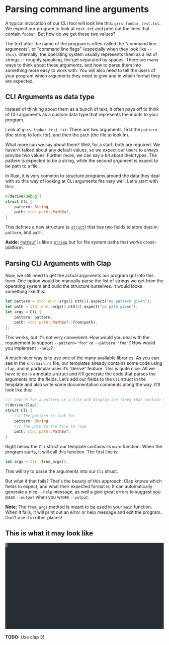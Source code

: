 # Parsing command line arguments

A typical invocation of our CLI tool will look like this:
`grrs foobar test.txt`.
We expect our program to look at `test.txt`
and print out the lines that contain `foobar`.
But how do we get these two values?

The text after the name of the program is often called
the "command line arguments",
or "command line flags"
(especially when they look like `--this`).
Internally, the operating system usually represents them
as a list of strings --
roughly speaking, the get separated by spaces.
There are many ways to think about these arguments,
and how to parse them
into something more easy to work with.
You will also need to tell the users of your program
which arguments they need to give
and in which format they are expected.

## CLI Arguments as data type

Instead of thinking about them as a bunch of text,
it often pays off to think of CLI arguments as a custom data type
that represents the inputs to your program.

Look at `grrs foobar test.txt`:
There are two arguments,
first the `pattern` (the string to look for),
and then the `path` (the file to look in).

What more can we say about them?
Well, for a start, both are required.
We haven't talked about any default values,
so we expect our users to always provide two values.
Further more, we can say a bit about their types:
The pattern is expected to be a string,
while the second argument is expect to be path to a file.

In Rust, it is very common to structure programs around the data they deal with
so this way of looking at CLI arguments fits very well.
Let's start with this:

```rust
#[derive(Debug)]
struct Cli {
    pattern: String,
    path: std::path::PathBuf,
}
```

This defines a new structure (a [`struct`])
that has two fields to store data in: `pattern`, and `path`.

[`struct`]: https://doc.rust-lang.org/1.27.2/book/second-edition/ch05-00-structs.html

<aside>

**Aside:**
[`PathBuf`] is like a [`String`] but for file system paths that works cross-platform.

[`PathBuf`]: https://doc.rust-lang.org/1.27.2/std/path/struct.PathBuf.html
[`String`]: https://doc.rust-lang.org/1.27.2/std/string/struct.String.html

</aside>

## Parsing CLI Arguments with Clap

Now, we still need to get the actual arguments our program got into this form.
One option would be manually parse the list of strings we get from the operating system
and build the structure ourselves.
It would looks something like this:

```rust
let pattern = std::env::args().nth(1).expect("no pattern given");
let path = std::env::args().nth(2).expect("no path given");
let args = Cli {
    pattern: pattern,
    path: std::path::PathBuf::from(path),
};
```

This works, but it's not very convenient.
How would you deal with the requirement to support
`--pattern="foo"` or `--pattern "foo"`?
How would you implement `--help`?

A much nicer way is to use one of the many available libraries.
As you can see in the `src/main.rs` file,
our templates already contains some code using `clap`,
and in particular uses it’s “derive” feature.
This is quite nice:
All we have to do is annotate a struct
and it’ll generate the code that parses the arguments into the fields.
Let’s add our fields to the `Cli` struct in the template 
and also write some documentation comments along the way.
It’ll look like this:

```rust
/// Search for a pattern in a file and display the lines that contain it.
#[derive(Clap)]
struct Cli {
    /// The pattern to look for
    pattern: String,
    /// The path to the file to read
    path: std::path::PathBuf,
}
```

Right below the `Cli` struct our template contains its `main` function.
When the program starts, it will call this function.
The first line is:

```rust
let args = Cli::from_args();
```

This will try to parse the arguments into our `Cli` struct.

But what if that fails?
That's the beauty of this approach:
Clap knows which fields to expect,
and what their expected format is.
It can automatically generate a nice `--help` message,
as well a give great errors
to suggest you pass `--output` when you wrote `--putput`.

<aside class="note">

**Note:**
The `from_args` method is meant to be used in your `main` function.
When it fails,
it will print out an error or help message and exit the program.
Don't use it in other places!

</aside>

## This is what it may look like

![](./tutorial/cli-args.svg)

<aside class="todo">

**TODO:**
Use clap 3!

</aside>
